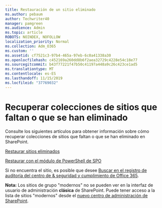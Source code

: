 ```yaml
---
title: Restauración de un sitio eliminado
ms.author: pebaum
author: Techwriter40
manager: pamgreen
ms.audience: Admin
ms.topic: article
ROBOTS: NOINDEX, NOFOLLOW
localization_priority: Normal
ms.collection: Adm_O365
ms.custom: ''
ms.assetid: cf7521c3-97b4-465a-97eb-6c0a41338a30
ms.openlocfilehash: c452169a260dd8b6f2aea32729c4228e54c18e77
ms.sourcegitcommit: b43f77221f47b50c41197a448a9c26c423ce1ad5
ms.translationtype: MT
ms.contentlocale: es-ES
ms.lasthandoff: 11/15/2019
ms.locfileid: "37769032"
---
```

# <a name="recover-missing-or-deleted-site-collections"></a>Recuperar colecciones de sitios que faltan o que se han eliminado

Consulte los siguientes artículos para obtener información sobre cómo recuperar colecciones de sitios que faltan o que se han eliminado en SharePoint.

[Restaurar sitios eliminados](https://docs.microsoft.com/sharepoint/restore-deleted-site-collection)

[Restaurar con el módulo de PowerShell de SPO](https://support.office.com/article/Introduction-to-the-SharePoint-Online-Management-Shell-C16941C3-19B4-4710-8056-34C034493429)

Si no encuentra el sitio, es posible que desee [Buscar en el registro de auditoría del centro de &amp; seguridad y cumplimiento de Office 365](https://docs.microsoft.com/office365/securitycompliance/search-the-audit-log-in-security-and-compliance).

**Nota:** Los sitios de grupo "modernos" no se pueden ver en la interfaz de usuario de administración **clásica** de SharePoint. Puede tener acceso a la lista de sitios "modernos" desde el [nuevo centro de administración de SharePoint](https://docs.microsoft.com/sharepoint/get-started-new-admin-center).


